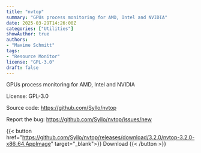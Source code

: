 ```yaml
---
title: "nvtop"
summary: "GPUs process monitoring for AMD, Intel and NVIDIA"
date: 2025-03-29T14:26:00Z
categories: ["Utilities"]
showAuthor: true
authors:
- "Maxime Schmitt"
tags: 
- "Resource Monitor"
license: "GPL-3.0"
draft: false
---
```


GPUs process monitoring for AMD, Intel and NVIDIA

License: GPL-3.0

Source code: <https://github.com/Syllo/nvtop>

Report the bug: <https://github.com/Syllo/nvtop/issues/new>  

{{< button href="https://github.com/Syllo/nvtop/releases/download/3.2.0/nvtop-3.2.0-x86_64.AppImage" target="_blank">}}
Download
{{< /button >}}